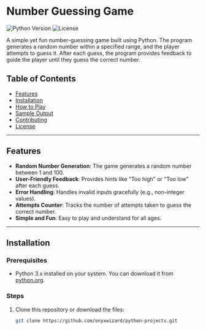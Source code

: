 # Number Guessing Game

![Python Version](https://img.shields.io/badge/Python-3.x-blue) ![License](https://img.shields.io/badge/License-MIT-green)

A simple yet fun number-guessing game built using Python. The program generates a random number within a specified range, and the player attempts to guess it. After each guess, the program provides feedback to guide the player until they guess the correct number.

## Table of Contents

- [Features](#features)
- [Installation](#installation)
- [How to Play](#how-to-play)
- [Sample Output](#sample-output)
- [Contributing](#contributing)
- [License](#license)

---

## Features

- **Random Number Generation**: The game generates a random number between 1 and 100.
- **User-Friendly Feedback**: Provides hints like "Too high" or "Too low" after each guess.
- **Error Handling**: Handles invalid inputs gracefully (e.g., non-integer values).
- **Attempts Counter**: Tracks the number of attempts taken to guess the correct number.
- **Simple and Fun**: Easy to play and understand for all ages.

---

## Installation

### Prerequisites

- Python 3.x installed on your system. You can download it from [python.org](https://www.python.org/downloads/).

### Steps

1. Clone this repository or download the files:
   ```bash
   git clone https://github.com/onyxwizard/python-projects.git